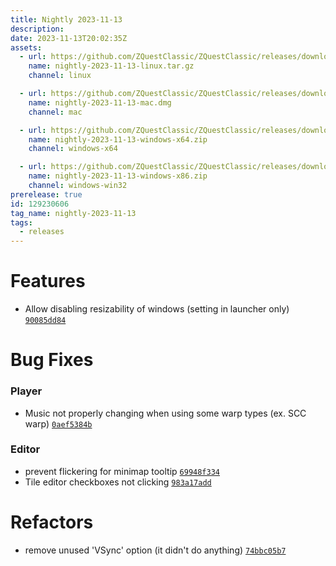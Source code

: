 ```yaml
---
title: Nightly 2023-11-13
description: 
date: 2023-11-13T20:02:35Z
assets: 
  - url: https://github.com/ZQuestClassic/ZQuestClassic/releases/download/nightly-2023-11-13/nightly-2023-11-13-linux.tar.gz
    name: nightly-2023-11-13-linux.tar.gz
    channel: linux

  - url: https://github.com/ZQuestClassic/ZQuestClassic/releases/download/nightly-2023-11-13/nightly-2023-11-13-mac.dmg
    name: nightly-2023-11-13-mac.dmg
    channel: mac

  - url: https://github.com/ZQuestClassic/ZQuestClassic/releases/download/nightly-2023-11-13/nightly-2023-11-13-windows-x64.zip
    name: nightly-2023-11-13-windows-x64.zip
    channel: windows-x64

  - url: https://github.com/ZQuestClassic/ZQuestClassic/releases/download/nightly-2023-11-13/nightly-2023-11-13-windows-x86.zip
    name: nightly-2023-11-13-windows-x86.zip
    channel: windows-win32
prerelease: true
id: 129230606
tag_name: nightly-2023-11-13
tags:
  - releases
---
```




# Features

- Allow disabling resizability of windows (setting in launcher only) [`90085dd84`](https://github.com/ZQuestClassic/ZQuestClassic/commit/90085dd848478dcd49ec8ee4cc0816fe8101de20)

# Bug Fixes

### Player

- Music not properly changing when using some warp types (ex. SCC warp) [`0aef5384b`](https://github.com/ZQuestClassic/ZQuestClassic/commit/0aef5384b0925a9aab759e013c2f03b90328b422)

### Editor

- prevent flickering for minimap tooltip [`69948f334`](https://github.com/ZQuestClassic/ZQuestClassic/commit/69948f334fc2323f3408bf2b2dcc7fd0db1a6eeb)
- Tile editor checkboxes not clicking [`983a17add`](https://github.com/ZQuestClassic/ZQuestClassic/commit/983a17add27502b54fc7c52d6b7dd81243e94be8)

# Refactors

- remove unused 'VSync' option (it didn't do anything) [`74bbc05b7`](https://github.com/ZQuestClassic/ZQuestClassic/commit/74bbc05b773ac8504f3a03475f7652d5bc2aa409)

